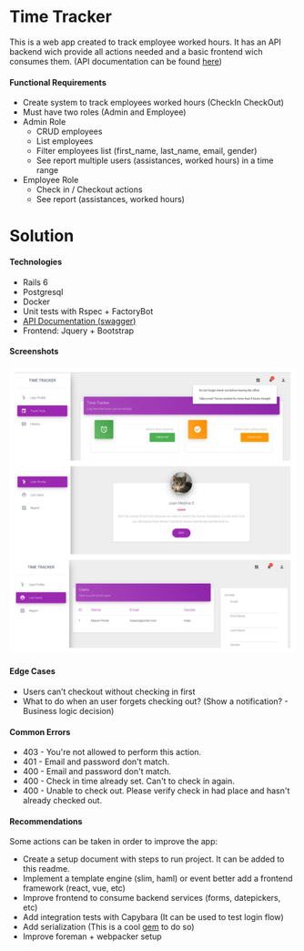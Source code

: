 # Time Tracker

This is a web app created to track employee worked hours. It has an API backend wich provide all actions needed and a basic frontend wich consumes them. (API documentation can be found [here](https://app.swaggerhub.com/apis/jjmedinas/tracker/1.0.0))


#### Functional Requirements

- Create system to track employees worked hours (CheckIn CheckOut)
- Must have two roles (Admin and Employee)
- Admin Role
  - CRUD employees
  - List employees
  - Filter employees list (first_name, last_name, email, gender)
  - See report multiple users (assistances, worked hours) in a time range
- Employee Role
  - Check in / Checkout actions
  - See report (assistances, worked hours)

# Solution

#### Technologies

- Rails 6
- Postgresql
- Docker
- Unit tests with Rspec + FactoryBot
- [API Documentation (swagger)](https://app.swaggerhub.com/apis/jjmedinas/tracker/1.0.0)
- Frontend: Jquery + Bootstrap


#### Screenshots
![](screenshots.jpg)

#### Edge Cases
- Users can’t checkout without checking in first
- What to do when an user forgets checking out? (Show a notification? - Business logic decision)

#### Common Errors
 - 403 - You're not allowed to perform this action.
 - 401 - Email and password don't match.
 - 400 - Email and password don't match.
 - 400 - Check in time already set. Can't to check in again.
 - 400 - Unable to check out. Please verify check in had place and hasn't already checked out.

#### Recommendations
Some actions can be taken in order to improve the app:

- Create a setup document with steps to run project. It can be added to this readme.
- Implement a template engine (slim, haml) or event better add a frontend framework (react, vue, etc)
- Improve frontend to consume backend services (forms, datepickers, etc)
- Add integration tests with Capybara (It can be used to test login flow)
- Add serialization (This is a cool [gem](https://github.com/Netflix/fast_jsonapi) to do so)
- Improve foreman + webpacker setup
